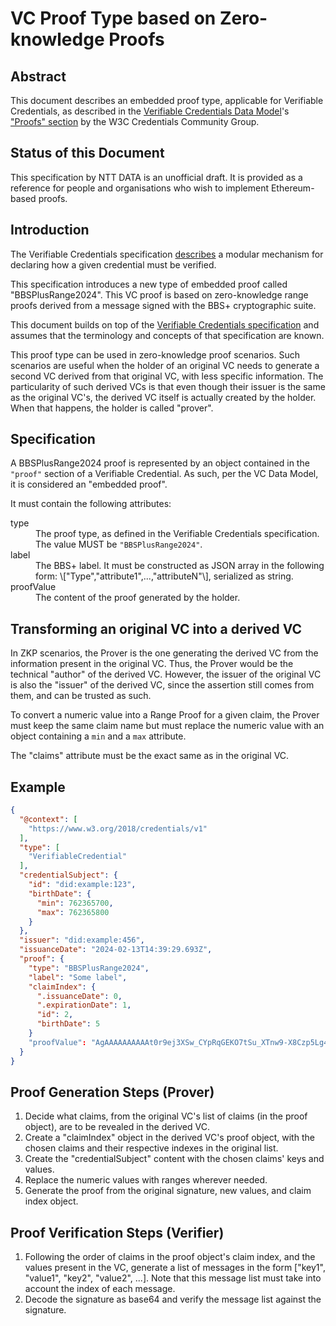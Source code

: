 # VC Proof Type based on Zero-knowledge Proofs

## Abstract

This document describes an embedded proof type, applicable for Verifiable Credentials, as described in the [Verifiable Credentials Data Model](https://w3c.github.io/vc-data-model/)'s ["Proofs" section](https://w3c.github.io/vc-data-model/#proofs-signatures) by the W3C Credentials Community Group.

## Status of this Document
This specification by NTT DATA is an unofficial draft. It is provided as a reference for people and organisations who wish to implement Ethereum-based proofs.

## Introduction

The Verifiable Credentials specification [describes](https://w3c.github.io/vc-data-model/#proofs-signatures) a modular mechanism for declaring how a given credential must be verified.

This specification introduces a new type of embedded proof called "BBSPlusRange2024". This VC proof is based on zero-knowledge range proofs derived from a message signed with the BBS+ cryptographic suite.

This document builds on top of the [Verifiable Credentials specification](https://w3c.github.io/vc-data-model/) and assumes that the terminology and concepts of that specification are known.

This proof type can be used in zero-knowledge proof scenarios. Such scenarios are useful when the holder of an original VC needs to generate a second VC derived from that original VC, with less specific information. The particularity of such derived VCs is that even though their issuer is the same as the original VC's, the derived VC itself is actually created by the holder. When that happens, the holder is called "prover".

## Specification

A BBSPlusRange2024 proof is represented by an object contained in the `"proof"` section of a Verifiable Credential. As such, per the VC Data Model, it is considered an "embedded proof".

It must contain the following attributes:

<dl>
  <dt>type</dt>
  <dd>The proof type, as defined in the Verifiable Credentials specification. The value MUST be <code>"BBSPlusRange2024"</code>.</dd>
  <dt>label</dt>
  <dd>The BBS+ label. It must be constructed as JSON array in the following form: \["Type","attribute1",...,"attributeN"\], serialized as string.</dd>
  <dt>proofValue</dt>
  <dd>The content of the proof generated by the holder.</dd>

</dl>

## Transforming an original VC into a derived VC

In ZKP scenarios, the Prover is the one generating the derived VC from the information present in the original VC. Thus, the Prover would be the technical "author" of the derived VC. However, the issuer of the original VC is also the "issuer" of the derived VC, since the assertion still comes from them, and can be trusted as such.

To convert a numeric value into a Range Proof for a given claim, the Prover must keep the same claim name but must replace the numeric value with an object containing a `min` and a `max` attribute.

The "claims" attribute must be the exact same as in the original VC.

## Example

```json
{
  "@context": [
    "https://www.w3.org/2018/credentials/v1"
  ],
  "type": [
    "VerifiableCredential"
  ],
  "credentialSubject": {
    "id": "did:example:123",
    "birthDate": {
      "min": 762365700,
      "max": 762365800
    }
  },
  "issuer": "did:example:456",
  "issuanceDate": "2024-02-13T14:39:29.693Z",
  "proof": {
    "type": "BBSPlusRange2024",
    "label": "Some label",
    "claimIndex": {
      ".issuanceDate": 0,
      ".expirationDate": 1,
      "id": 2,
      "birthDate": 5
    }
    "proofValue": "AgAAAAAAAAAAt0r9ej3XSw_CYpRqGEKO7tSu_XTnw9-X8Czp5Lg4AkHFJ_VQJWlyBG5b7Cecl582tSQhaggQ0ep9Hghrm0JwxxnAd1nygtX0TMR0KPA1WvcvYpy1bKOZLre_TsFotuuDov3XEGB6D7ZqGlZhd3dV1oFLUanTlR38-IgwaRyMwGd_kXpA7Pwnmq7lJtG2L3OYry9HEphoF691oFjH1SLsUtVt0jzgbd4tSy5HlV7c6iqvlpMV26rUp3lbznk5TMTKAgAAAAAAAABZ0e1DcbuZSQ-ojrvkBIC7YHL-VNbEmVuvX99yQmYoVXydCxTZBCgBReFAkqrf9uwNmRVtjakKYEGow6wvQ948kI6WyFKgOBy5YPlQXGYQj43BOQAuXj80D17v1HUSTWga9-xB9Gq86mYLrG6M8bP_AwAAAAAAAACTzd52xwKqD09kz6Hgbwu7oqiMv6O2k5yJ854YxFjQXjO-YpEMzPB-KZtZZkuoJGbTXQkd7pNu6zp42F9c04Vto7402kihd2puGFt6VE3Ui8M2ekj1tuGQxLbKhIUcj1gFq3lqR4ZVZ2sMMUslGw7tuxafkwKARiDWXxqdNPVsOxakjEU1Ma_h9jBa0rQ_RoscqnWrzHP0DzZgax0kyWztu5I4pdbsWgzZlWP1jLf9jXmBj7wjCgPb2rvUZxjihciCGPVbDoJMKuKOVtfFUzbGnur5vZsI1swhBXr4jG5xHDvIb8dsE9Kpk-2frWQVFlhgg8YbSLu5Xm1hWhdqoUcPvJ_AzvjyRLYfLxnx_6T5J_E7xWheWNM6FEEjijPu7KsXhSZwjpO7VRv0mbAZKC94aoLxItygDiiBq2utUK9TKk2Tdap-JAx3Lcp-16Lml4yDrPAHxqVuRi_W8j58t4UbunhBQwYMbWbo9zBOoaI93kimW70dFJrUn21-FYK6ncLVAgAAAAAAAACjvjTaSKF3am4YW3pUTdSLwzZ6SPW24ZDEtsqEhRyPWGzB9JJRnwSy3eFkppzAbB3ghRXxaIylA3NULF_5oEhkAAAAAQAAAAAAAAABAAAAAAAAALh_HDpIoFGvv8kox2KpjQHUBMu-dQCQzjvJL-EUgswm"
  }
}
```

## Proof Generation Steps (Prover)

1. Decide what claims, from the original VC's list of claims (in the proof object), are to be revealed in the derived VC.
2. Create a "claimIndex" object in the derived VC's proof object, with the chosen claims and their respective indexes in the original list.
2. Create the "credentialSubject" content with the chosen claims' keys and values.
3. Replace the numeric values with ranges wherever needed.
4. Generate the proof from the original signature, new values, and claim index object.

## Proof Verification Steps (Verifier)

1. Following the order of claims in the proof object's claim index, and the values present in the VC, generate a list of messages in the form ["key1", "value1", "key2", "value2", ...]. Note that this message list must take into account the index of each message.
2. Decode the signature as base64 and verify the message list against the signature.
